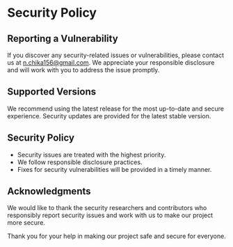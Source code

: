 # Security Policy

## Reporting a Vulnerability

If you discover any security-related issues or vulnerabilities, please contact us at [n.chika156@gmail.com](mailto:n.chika156@gmail.com). We appreciate your responsible disclosure and will work with you to address the issue promptly.

## Supported Versions

We recommend using the latest release for the most up-to-date and secure experience. Security updates are provided for the latest stable version.

## Security Policy

- Security issues are treated with the highest priority.
- We follow responsible disclosure practices.
- Fixes for security vulnerabilities will be provided in a timely manner.

## Acknowledgments

We would like to thank the security researchers and contributors who responsibly report security issues and work with us to make our project more secure.

Thank you for your help in making our project safe and secure for everyone.